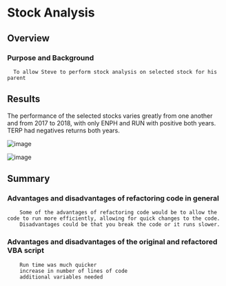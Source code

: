 # Stock Analysis

## Overview

   ### Purpose and Background
      To allow Steve to perform stock analysis on selected stock for his parent

## Results
The performance of the selected stocks varies greatly from one another and from 2017 to 2018, with only ENPH and RUN with positive both years.  TERP had negatives returns both years. 

![image](https://user-images.githubusercontent.com/105896678/173202540-8fccc08b-115d-484e-b8a9-ef93191695df.png)



![image](https://user-images.githubusercontent.com/105896678/173202532-2b6e1c91-2bc7-43d5-956e-391efc0af916.png)


## Summary

   ### Advantages and disadvantages of refactoring code in general
        Some of the advantages of refactoring code would be to allow the code to run more efficiently, allowing for quick changes to the code.
        Disadvantages could be that you break the code or it runs slower.
        
   ### Advantages and disadvantages of the original and refactored VBA script
        Run time was much quicker
        increase in number of lines of code
        additional variables needed

